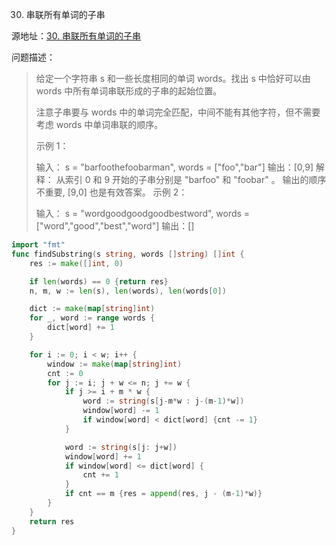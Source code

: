 30. 串联所有单词的子串

源地址：[30. 串联所有单词的子串](https://leetcode-cn.com/problems/substring-with-concatenation-of-all-words/)

问题描述：

>给定一个字符串 s 和一些长度相同的单词 words。找出 s 中恰好可以由 words 中所有单词串联形成的子串的起始位置。
>
>注意子串要与 words 中的单词完全匹配，中间不能有其他字符，但不需要考虑 words 中单词串联的顺序。
>
> 
>
>示例 1：
>
>输入：
>  s = "barfoothefoobarman",
>  words = ["foo","bar"]
>输出：[0,9]
>解释：
>从索引 0 和 9 开始的子串分别是 "barfoo" 和 "foobar" 。
>输出的顺序不重要, [9,0] 也是有效答案。
>示例 2：
>
>输入：
>  s = "wordgoodgoodgoodbestword",
>  words = ["word","good","best","word"]
>输出：[]

``` go
import "fmt"
func findSubstring(s string, words []string) []int {
    res := make([]int, 0)

    if len(words) == 0 {return res}
    n, m, w := len(s), len(words), len(words[0]) 

    dict := make(map[string]int)
    for _, word := range words {
        dict[word] += 1
    }

    for i := 0; i < w; i++ {
        window := make(map[string]int)
        cnt := 0
        for j := i; j + w <= n; j += w {
            if j >= i + m * w {
                word := string(s[j-m*w : j-(m-1)*w])
                window[word] -= 1
                if window[word] < dict[word] {cnt -= 1}
            }

            word := string(s[j: j+w])
            window[word] += 1
            if window[word] <= dict[word] {
                cnt += 1
            }
            if cnt == m {res = append(res, j - (m-1)*w)}
        }   
    }
    return res
}
```



